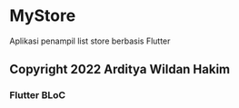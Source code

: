 # MyStore

Aplikasi penampil list store berbasis Flutter

## Copyright 2022 Arditya Wildan Hakim
### Flutter BLoC